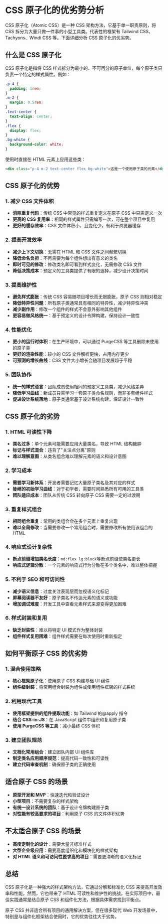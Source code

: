 # CSS 原子化的优劣势分析

CSS 原子化（Atomic CSS）是一种 CSS 架构方法，它基于单一职责原则，将 CSS 拆分为大量只做一件事的小型工具类。代表性的框架有 Tailwind CSS、Tachyons、Windi CSS 等。下面详细分析 CSS 原子化的优劣势。

## 什么是 CSS 原子化

CSS 原子化是指将 CSS 样式拆分为最小的、不可再分的原子单位，每个原子类只负责一个特定的样式属性。例如：

```css
.p-4 {
  padding: 1rem;
}
.m-2 {
  margin: 0.5rem;
}
.text-center {
  text-align: center;
}
.flex {
  display: flex;
}
.bg-white {
  background-color: white;
}
```

使用时直接在 HTML 元素上应用这些类：

```html
<div class="p-4 m-2 text-center flex bg-white">这是一个使用原子类的元素</div>
```

## CSS 原子化的优势

### 1. 减少 CSS 文件体积

- **消除重复代码**：传统 CSS 中常见的样式重复定义在原子 CSS 中只需定义一次
- **更高的 CSS 复用率**：相同的样式属性只需编写一次，可在整个项目中复用
- **更好的缓存效率**：CSS 文件体积小，且变化少，有利于浏览器缓存

### 2. 提高开发效率

- **减少上下文切换**：无需在 HTML 和 CSS 文件之间频繁切换
- **降低命名负担**：不再需要为每个组件想出有意义的类名
- **即时可见的修改**：修改类名即可看到样式变化，无需修改 CSS 文件
- **降低决策成本**：预定义的工具类提供了有限的选择，减少设计决策时间

### 3. 提高维护性

- **避免样式膨胀**：传统 CSS 容易随项目增长而无限膨胀，原子 CSS 则相对稳定
- **降低特异性问题**：所有原子类通常具有相同的特异性，减少特异性冲突
- **减少副作用**：修改一个组件的样式不会意外影响其他组件
- **更容易做风格统一**：基于预定义的设计令牌构建，保持设计一致性

### 4. 性能优化

- **更小的运行时体积**：在生产环境中，可以通过 PurgeCSS 等工具删除未使用的原子类
- **更好的渲染性能**：较小的 CSS 文件解析更快，占用内存更少
- **可预测的增长曲线**：CSS 文件大小增长会随项目发展趋于平稳

### 5. 团队协作

- **统一的样式语言**：团队成员使用相同的预定义工具类，减少风格差异
- **降低学习曲线**：新成员只需学习一套原子类命名规则，而非多套组件样式
- **促进设计系统落地**：原子类通常基于设计系统构建，保证设计一致性

## CSS 原子化的劣势

### 1. HTML 可读性下降

- **类名过多**：单个元素可能需要应用大量类名，导致 HTML 结构臃肿
- **标记与样式混合**：违背了"关注点分离"原则
- **难以理解意图**：从类名组合难以理解元素的语义和设计意图

### 2. 学习成本

- **需要学习新体系**：开发者需要记忆大量原子类名及其对应的样式
- **陡峭的初始学习曲线**：对于初学者，需要时间熟悉所有可用的工具类
- **团队适应成本**：团队从传统 CSS 转向原子 CSS 需要一定的过渡期

### 3. 重复样式组合

- **相同组合重复**：常用的类组合会在多个元素上重复出现
- **难以全局修改**：当需要修改一个常用组合时，需要修改所有使用该组合的 HTML

### 4. 响应式设计复杂性

- **断点前缀增加类名长度**：`md:flex lg:block`等断点前缀使类名更长
- **响应式逻辑分散**：一个元素的响应式行为分散在多个类名中，难以整体把握

### 5. 不利于 SEO 和可访问性

- **减少语义信息**：过度关注表现层而忽视语义化标记
- **屏幕阅读器不友好**：原子类名不传达元素的语义或功能
- **增加调试难度**：开发工具中查看元素样式来源变得更加困难

### 6. 样式封装和复用

- **缺乏封装性**：难以将特定 UI 模式作为整体封装
- **组件样式复用困难**：组件样式需要在每次使用时重新指定

## 如何平衡原子 CSS 的优劣势

### 1. 混合使用策略

- **核心框架原子化**：使用原子 CSS 构建基础 UI 组件
- **组件级封装**：将常用组合封装为组件或使用组件框架的样式系统

### 2. 利用现代工具

- **使用框架提供的组件提取功能**：如 Tailwind 的@apply 指令
- **结合 CSS-in-JS**：在 JavaScript 组件中组织和复用原子类
- **使用 PurgeCSS 等工具**：减小最终 CSS 体积

### 3. 建立团队规范

- **文档化常用组合**：建立团队内部 UI 组件库
- **制定类名应用顺序规范**：提高代码一致性和可读性
- **建立代码审查机制**：确保原子类的正确使用

## 适合原子 CSS 的场景

- **原型开发和 MVP**：快速迭代和验证设计
- **小型项目**：不需要复杂的样式架构
- **有统一设计系统的团队**：基于设计令牌构建原子类
- **对性能有较高要求的项目**：利用原子 CSS 的文件体积优势

## 不太适合原子 CSS 的场景

- **高度定制化的设计**：需要大量非标准样式
- **大型企业级应用**：需要高度组织化和模块化的样式架构
- **对 HTML 语义和可访问性要求高的项目**：需要更清晰的语义化标记

## 总结

CSS 原子化是一种强大的样式架构方法，它通过分解和标准化 CSS 来提高开发效率和性能。然而，它也带来了 HTML 可读性和维护性的挑战。在实际项目中，最佳实践通常是结合原子 CSS 和组件化方法，根据具体需求找到平衡点。

原子 CSS 并非适合所有项目的通用解决方案，但在很多现代 Web 开发场景中，特别是与组件化框架结合使用时，它的优势往往大于劣势。
